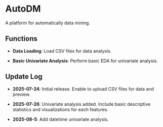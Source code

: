 # AutoDM
A platform for automatically data mining.

## Functions

- **Data Loading**: Load CSV files for data analysis.

- **Basic Univariate Analysis**: Perform basic EDA for univariate analysis.

## Update Log

- **2025-07-24**: Initial release. Enable to upload CSV files for data and preview.

- **2025-07-26**: Univariate analysis added. Include basic descriptive statistics and visualizations for each features.
- **2025-08-5**: Add datetime univariate analysis.
